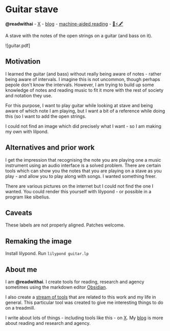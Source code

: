 # Guitar stave
**@readwithai** - [X](https://x.com/readwithai) - [blog](https://readwithai.substack.com/) - [machine-aided reading](https://www.reddit.com/r/machineAidedReading/) - [📖](https://readwithai.substack.com/p/what-is-reading-broadly-defined
)[⚡️](https://readwithai.substack.com/s/technical-miscellany)[🖋️](https://readwithai.substack.com/p/note-taking-with-obsidian-much-of)

A stave with the notes of the open strings on a guitar (and bass on it).

![guitar.pdf]

## Motivation
I learned the guitar (and bass) without really being aware of notes - rather being aware of intervals. I imagine this is not uncommon, though perhaps pepole don't know the intervals. However, I am trying to build up some knowledge of notes and reading music to fit it more with the rest of society and notation they use.

For this purpose, I want to play guitar while looking at stave and being aware of which note I am playing, but I want a bit of a reference while doing this (so I want to add the open strings.

I could not find an image which did precisely what I want - so I am making my own with lilpond.

## Alternatives and prior work
I get the impression that recognising the note you are playing one a music instrument using an audio interface is a solved problem. There are certain tools which can show you the notes that you are playing on a stave as you play - and allow you to play along with songs. I wanted something freer.

There are various pictures on the internet but I could not find the one I wanted.
You could render this yourself with lilypond - or possible in a program like sibelius.

## Caveats
These labels are not properly aligned. Patches welcome.


## Remaking the image
Install lilypond. Run `lilypond guitar.lp`


## About me
I am **@readwithai**. I create tools for reading, research and agency sometimes using the markdown editor [Obsidian](https://readwithai.substack.com/p/what-exactly-is-obsidian).

I also create a [stream of tools](https://readwithai.substack.com/p/my-productivity-tools) that are related to this work and my life in general. This particular tool was created to give me interesting things to do on a treadmill.

I write about lots of things - including tools like this - on [X](https://x.com/readwithai).
My [blog](https://readwithai.substack.com/) is more about reading and research and agency.
